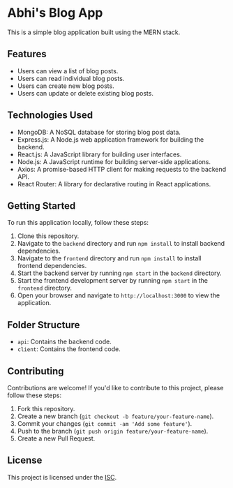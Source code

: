 # Abhi's Blog App

This is a simple blog application built using the MERN stack.

## Features

- Users can view a list of blog posts.
- Users can read individual blog posts.
- Users can create new blog posts.
- Users can update or delete existing blog posts.

## Technologies Used

- MongoDB: A NoSQL database for storing blog post data.
- Express.js: A Node.js web application framework for building the backend.
- React.js: A JavaScript library for building user interfaces.
- Node.js: A JavaScript runtime for building server-side applications.
- Axios: A promise-based HTTP client for making requests to the backend API.
- React Router: A library for declarative routing in React applications.

## Getting Started

To run this application locally, follow these steps:

1. Clone this repository.
2. Navigate to the `backend` directory and run `npm install` to install backend dependencies.
3. Navigate to the `frontend` directory and run `npm install` to install frontend dependencies.
4. Start the backend server by running `npm start` in the `backend` directory.
5. Start the frontend development server by running `npm start` in the `frontend` directory.
6. Open your browser and navigate to `http://localhost:3000` to view the application.

## Folder Structure

- `api`: Contains the backend code.
- `client`: Contains the frontend code.

## Contributing

Contributions are welcome! If you'd like to contribute to this project, please follow these steps:

1. Fork this repository.
2. Create a new branch (`git checkout -b feature/your-feature-name`).
3. Commit your changes (`git commit -am 'Add some feature'`).
4. Push to the branch (`git push origin feature/your-feature-name`).
5. Create a new Pull Request.

## License

This project is licensed under the [ISC](LICENSE).

